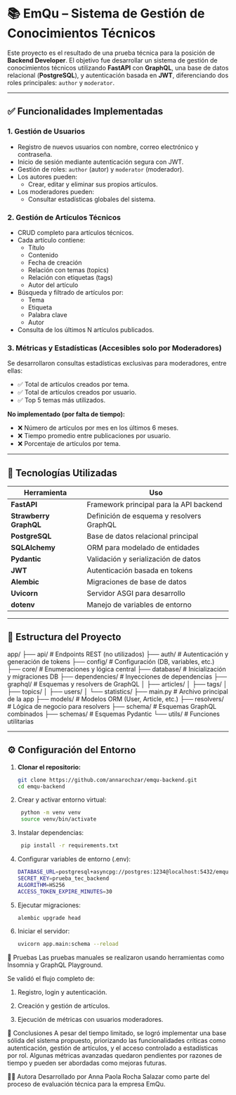 # 📚 EmQu – Sistema de Gestión de Conocimientos Técnicos

Este proyecto es el resultado de una prueba técnica para la posición de **Backend Developer**. El objetivo fue desarrollar un sistema de gestión de conocimientos técnicos utilizando **FastAPI** con **GraphQL**, una base de datos relacional (**PostgreSQL**), y autenticación basada en **JWT**, diferenciando dos roles principales: `author` y `moderator`.

---

## ✅ Funcionalidades Implementadas

### 1. Gestión de Usuarios

- Registro de nuevos usuarios con nombre, correo electrónico y contraseña.
- Inicio de sesión mediante autenticación segura con JWT.
- Gestión de roles: `author` (autor) y `moderator` (moderador).
- Los autores pueden:
  - Crear, editar y eliminar sus propios artículos.
- Los moderadores pueden:
  - Consultar estadísticas globales del sistema.

### 2. Gestión de Artículos Técnicos

- CRUD completo para artículos técnicos.
- Cada artículo contiene:
  - Título
  - Contenido
  - Fecha de creación
  - Relación con temas (topics)
  - Relación con etiquetas (tags)
  - Autor del artículo
- Búsqueda y filtrado de artículos por:
  - Tema
  - Etiqueta
  - Palabra clave
  - Autor
- Consulta de los últimos N artículos publicados.

### 3. Métricas y Estadísticas (Accesibles solo por Moderadores)

Se desarrollaron consultas estadísticas exclusivas para moderadores, entre ellas:

- ✅ Total de artículos creados por tema.
- ✅ Total de artículos creados por usuario.
- ✅ Top 5 temas más utilizados.

**No implementado (por falta de tiempo):**

- ❌ Número de artículos por mes en los últimos 6 meses.
- ❌ Tiempo promedio entre publicaciones por usuario.
- ❌ Porcentaje de artículos por tema.

---

## 🧰 Tecnologías Utilizadas

| Herramienta       | Uso                                      |
|-------------------|-------------------------------------------|
| **FastAPI**       | Framework principal para la API backend  |
| **Strawberry GraphQL** | Definición de esquema y resolvers GraphQL |
| **PostgreSQL**    | Base de datos relacional principal       |
| **SQLAlchemy**    | ORM para modelado de entidades           |
| **Pydantic**      | Validación y serialización de datos      |
| **JWT**           | Autenticación basada en tokens           |
| **Alembic**       | Migraciones de base de datos             |
| **Uvicorn**       | Servidor ASGI para desarrollo            |
| **dotenv**        | Manejo de variables de entorno           |
---

## 📁 Estructura del Proyecto

app/
├── api/ # Endpoints REST (no utilizados)
├── auth/ # Autenticación y generación de tokens
├── config/ # Configuración (DB, variables, etc.)
├── core/ # Enumeraciones y lógica central
├── database/ # Inicialización y migraciones DB
├── dependencies/ # Inyecciones de dependencias
├── graphql/ # Esquemas y resolvers de GraphQL
│ ├── articles/
│ ├── tags/
│ ├── topics/
│ ├── users/
│ └── statistics/
├── main.py # Archivo principal de la app
├── models/ # Modelos ORM (User, Article, etc.)
├── resolvers/ # Lógica de negocio para resolvers
├── schema/ # Esquemas GraphQL combinados
├── schemas/ # Esquemas Pydantic
└── utils/ # Funciones utilitarias

---

## ⚙️ Configuración del Entorno

1. **Clonar el repositorio:**
   ```bash
   git clone https://github.com/annarochzar/emqu-backend.git
   cd emqu-backend
2. Crear y activar entorno virtual:

   ```bash
    python -m venv venv
    source venv/bin/activate

3. Instalar dependencias:

   ```bash
    pip install -r requirements.txt

4. Configurar variables de entorno (.env):

    ```bash
    DATABASE_URL=postgresql+asyncpg://postgres:1234@localhost:5432/emqu_db
    SECRET_KEY=prueba_tec_backend
    ALGORITHM=HS256
    ACCESS_TOKEN_EXPIRE_MINUTES=30

5. Ejecutar migraciones:

    ```bash
    alembic upgrade head

6. Iniciar el servidor:

    ```bash
    uvicorn app.main:schema --reload

🧪 Pruebas
Las pruebas manuales se realizaron usando herramientas como Insomnia y GraphQL Playground.

Se validó el flujo completo de:

  1. Registro, login y autenticación.
  
  2. Creación y gestión de artículos.
  
  3. Ejecución de métricas con usuarios moderadores.

📌 Conclusiones
A pesar del tiempo limitado, se logró implementar una base sólida del sistema propuesto, priorizando las funcionalidades críticas como autenticación, gestión de artículos, y el acceso controlado a estadísticas por rol. Algunas métricas avanzadas quedaron pendientes por razones de tiempo y pueden ser abordadas como mejoras futuras.

👩‍💻 Autora
Desarrollado por Anna Paola Rocha Salazar como parte del proceso de evaluación técnica para la empresa EmQu.
